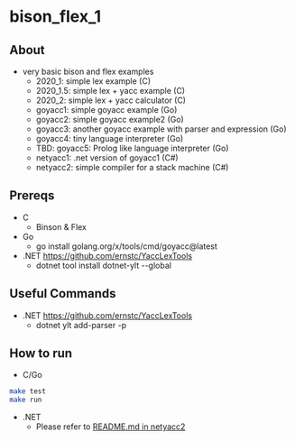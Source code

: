 # bison_flex_1

## About

* very basic bison and flex examples
  * 2020_1: simple lex example (C)
  * 2020_1.5: simple lex + yacc example (C)
  * 2020_2: simple lex + yacc calculator (C)
  * goyacc1: simple goyacc example (Go)
  * goyacc2: simple goyacc example2 (Go)
  * goyacc3: another goyacc example with parser and expression (Go)
  * goyacc4: tiny language interpreter (Go)
  * TBD: goyacc5: Prolog like language interpreter (Go)
  * netyacc1: .net version of goyacc1 (C#)
  * netyacc2: simple compiler for a stack machine (C#)

## Prereqs

* C
  * Binson & Flex
* Go
  * go install golang.org/x/tools/cmd/goyacc@latest
* .NET <https://github.com/ernstc/YaccLexTools>
  * dotnet tool install dotnet-ylt --global

## Useful Commands

* .NET <https://github.com/ernstc/YaccLexTools>
  * dotnet ylt add-parser -p <parserName>

## How to run

* C/Go

```bash
make test
make run
```

* .NET
  * Please refer to [README.md in netyacc2](netyacc2/README.md)
